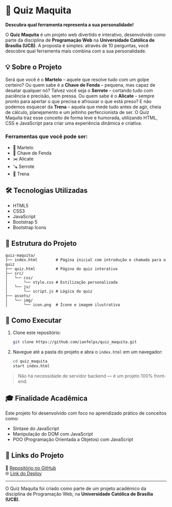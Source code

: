 # 🔧 Quiz Maquita

**Descubra qual ferramenta representa a sua personalidade!**

O **Quiz Maquita** é um projeto web divertido e interativo, desenvolvido como parte da disciplina de **Programação Web** na **Universidade Católica de Brasília (UCB)**. A proposta é simples: através de 10 perguntas, você descobre qual ferramenta mais combina com a sua personalidade.

## 💡 Sobre o Projeto

Será que você é o **Martelo** – aquele que resolve tudo com um golpe certeiro? Ou quem sabe é a **Chave de Fenda** – pequena, mas capaz de desatar qualquer nó? Talvez você seja o **Serrote** – cortando tudo com paciência e precisão, sem pressa. Ou quem sabe é o **Alicate** – sempre pronto para apertar o que precisa e afrouxar o que está preso? E não podemos esquecer da **Trena** – aquela que mede tudo antes de agir, cheia de cálculo, planejamento e um jeitinho perfeccionista de ser. O Quiz Maquita traz esse conceito de forma leve e humorada, utilizando HTML, CSS e JavaScript para criar uma experiência dinâmica e criativa.

### Ferramentas que você pode ser:
- 🔨 Martelo
- 🔧 Chave de Fenda
- ✂️ Alicate
- 🪚 Serrote
- 📏 Trena

## 🛠 Tecnologias Utilizadas

- HTML5
- CSS3
- JavaScript
- Bootstrap 5
- Bootstrap Icons

## 📂 Estrutura do Projeto

```
quiz-maquita/
├── index.html        # Página inicial com introdução e chamada para o quiz
├── quiz.html         # Página do quiz interativo
├── src/
│   └── css/
│       └── style.css # Estilização personalizada
│   └── js/
│       └── script.js # Lógica do quiz
├── assets/
│   └── img/
│       └── icon.png  # Ícone e imagem ilustrativa
```

## 🧪 Como Executar

1. Clone este repositório:
   ```bash
   git clone https://github.com/ianfelps/quiz_maquita.git
   ```
2. Navegue até a pasta do projeto e abra o `index.html` em um navegador:
   ```bash
   cd quiz_maquita
   start index.html
   ```

> Não há necessidade de servidor backend — é um projeto 100% front-end.

## 🎓 Finalidade Acadêmica

Este projeto foi desenvolvido com foco no aprendizado prático de conceitos como:
- Sintaxe do JavaScript
- Manipulação do DOM com JavaScript
- POO (Programação Orientada a Objetos) com JavaScript

## 📎 Links do Projeto

🔗 [Repositório no GitHub](https://github.com/ianfelps/quiz_maquita)  
🌐 [Link do Deploy](https://ianfelps.github.io/quiz_maquita/)

---

O Quiz Maquita foi criado como parte de um projeto acadêmico da disciplina de Programação Web, na **Universidade Católica de Brasília (UCB)**.

